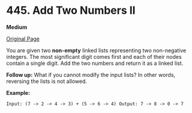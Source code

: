 # 445. Add Two Numbers II

**Medium**

[Original Page](https://leetcode.com/problems/add-two-numbers-ii/)

You are given two **non-empty** linked lists representing two non-negative integers. The most significant digit comes first and each of their nodes contain a single digit. Add the two numbers and return it as a linked list.

**Follow up:**
What if you cannot modify the input lists? In other words, reversing the lists is not allowed.

**Example:**

`Input: (7 -> 2 -> 4 -> 3) + (5 -> 6 -> 4)
Output: 7 -> 8 -> 0 -> 7`